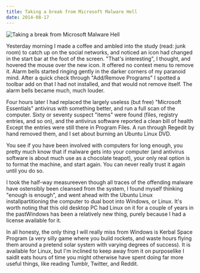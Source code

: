 ```yaml
---
title: Taking a break from Microsoft Malware Hell
date: 2014-08-17
---
```


![Taking a break from Microsoft Malware Hell](https://source.unsplash.com/LuQ2ex5HY3c/1600x900)

Yesterday morning I made a coffee and ambled into the study (read: junk room) to catch up on the social networks, and noticed an icon had changed in the start bar at the foot of the screen. "That's interesting", I thought, and hovered the mouse over the new icon. It offered no context menu to remove it. Alarm bells started ringing gently in the darker corners of my paranoid mind. After a quick check through "Add/Remove Programs" I spotted a toolbar add on that I had not installed, and that would not remove itself. The alarm bells became much, much louder.

Four hours later I had replaced the largely useless (but free) "Microsoft Essentials" antivirus with something better, and run a full scan of the computer. Sixty or seventy suspect "items" were found (files, registry entries, and so on), and the antivirus software reported a clean bill of health Except the entries were still there in Program Files. A run through Regedit by hand removed them, and I set about burning an Ubuntu Linux DVD.

You see if you have been involved with computers for long enough, you pretty much know that if malware gets into your computer (and antivirus software is about much use as a chocolate teapot), your only real option is to format the machine, and start again. You can never really trust it again until you do so.

I took the half-way measureeven though all traces of the offending malware have ostensibly been cleansed from the system, I found myself thinking "enough is enough", and went ahead with the Ubuntu Linux installpartitioning the computer to dual boot into Windows, or Linux. It's worth noting that this old desktop PC had Linux on it for a couple of years in the pastWindows has been a relatively new thing, purely because I had a license available for it.

In all honesty, the only thing I will really miss from Windows is Kerbal Space Program (a very silly game where you build rockets, and waste hours flying them around a pretend solar system with varying degrees of success). It is available for Linux, but I'm inclined to keep away from it on purposelike I saidit eats hours of time you might otherwise have spent doing far more useful things, like reading Tumblr, Twitter, and Reddit.